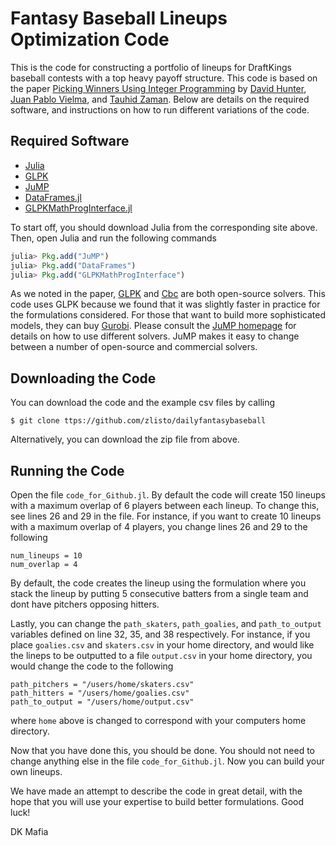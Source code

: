 Fantasy Baseball Lineups Optimization Code
======================

This is the code for constructing a portfolio of lineups for DraftKings baseball contests
with a top heavy payoff structure.  This code is based on 
the paper [Picking Winners Using Integer Programming](http://arxiv.org/pdf/1604.01455v2.pdf) by [David Hunter](http://orc.scripts.mit.edu/people/student.php?name=dshunter), [Juan Pablo Vielma](http://www.mit.edu/~jvielma/), and [Tauhid Zaman](http://zlisto.scripts.mit.edu/home/). Below are details on the required software, and instructions on how to run different variations of the code. 

## Required Software 
- [Julia](http://julialang.org/)
- [GLPK](https://www.gnu.org/software/glpk/)
- [JuMP](https://github.com/JuliaOpt/JuMP.jl)
- [DataFrames.jl](https://github.com/JuliaStats/DataFrames.jl)
- [GLPKMathProgInterface.jl](https://github.com/JuliaOpt/GLPKMathProgInterface.jl)

To start off, you should download Julia from the corresponding site above. Then, open Julia and run the following commands 
```julia
julia> Pkg.add("JuMP")
julia> Pkg.add("DataFrames")
julia> Pkg.add("GLPKMathProgInterface")
```

As we noted in the paper, [GLPK](https://www.gnu.org/software/glpk/) and [Cbc](https://projects.coin-or.org/Cbc) are both open-source solvers. This code uses GLPK because we found that it was slightly faster in practice for the formulations considered. For those that want to build more sophisticated models, they can buy [Gurobi](http://www.gurobi.com/). Please consult the [JuMP homepage](https://github.com/JuliaOpt/JuMP.jl) for details on how to use different solvers. JuMP makes it easy to change between a number of open-source and commercial solvers. 



## Downloading the Code 

You can download the code and the example csv files by calling 

```
$ git clone ttps://github.com/zlisto/dailyfantasybaseball
```

Alternatively, you can download the zip file from above. 



## Running the Code
Open the file ```code_for_Github.jl```. By default the code will create 150 lineups with a maximum overlap of 
6 players between each lineup. 
To change this, see lines 26 and 29 in the file. For instance, if you want to create 10 lineups with a 
maximum overlap of 4 players, you change lines 26 and 29 to the following 

```
num_lineups = 10
num_overlap = 4
```

By default, the code creates the lineup using the formulation where you stack the lineup by putting 5 consecutive
batters from a single team and dont have pitchers opposing hitters. 



Lastly, you can change the ```path_skaters```, ```path_goalies```, and ```path_to_output``` variables 
defined on line 32, 35, and 38 respectively. For instance, if you place ```goalies.csv``` and ```skaters.csv``` 
in your home directory, and would like the lineps to be outputted to a file ```output.csv``` 
in your home directory, you would change the code to the following 

```
path_pitchers = "/users/home/skaters.csv"
path_hitters = "/users/home/goalies.csv"
path_to_output = "/users/home/output.csv"
```

where ```home``` above is changed to correspond with your computers home directory. 

Now that you have done this, you should be done. You should not need to change anything else in the file ```code_for_Github.jl```. 
Now you can build your own lineups.

We have made an attempt to describe the code in great detail, with the hope that you will use 
your expertise to build better formulations. Good luck!

DK Mafia
